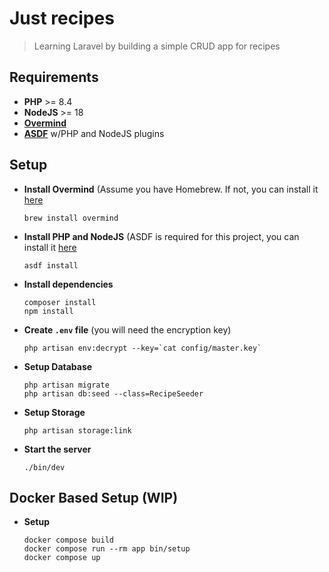 # Just recipes

> Learning Laravel by building a simple CRUD app for recipes

## Requirements

- **PHP** >= 8.4
- **NodeJS** >= 18
- [**Overmind**](https://github.com/DarthSim/overmind)
- [**ASDF**](https://asdf-vm.com) w/PHP and NodeJS plugins

## Setup

- **Install Overmind** (Assume you have Homebrew. If not, you can install it [here](https://brew.sh)
  ```shell
  brew install overmind
  ```

- **Install PHP and NodeJS** (ASDF is required for this project, you can install it [here](https://asdf-vm.com)
  ```shell
  asdf install
  ```

- **Install dependencies**
  ```shell
  composer install
  npm install
  ```

- **Create `.env` file** (you will need the encryption key)
  ```shell
  php artisan env:decrypt --key=`cat config/master.key`
  ```

- **Setup Database**
  ```shell
  php artisan migrate
  php artisan db:seed --class=RecipeSeeder
  ```

- **Setup Storage**
  ```shell
  php artisan storage:link
  ```
- **Start the server**
  ```shell
  ./bin/dev
  ```

## Docker Based Setup (WIP)

- **Setup**
  ```shell
  docker compose build
  docker compose run --rm app bin/setup
  docker compose up 
  ```
